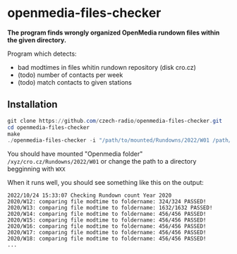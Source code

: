 # openmedia-files-checker

**The program finds wrongly organized OpenMedia rundown files within the given directory.**

Program which detects:

- bad modtimes in files whitin rundown repository (disk cro.cz)
- (todo) number of contacts per week
- (todo) match contacts to given stations

## Installation

```powershell
git clone https://github.com/czech-radio/openmedia-files-checker.git
cd openmedia-files-checker
make
./openmedia-files-checker -i "/path/to/mounted/Rundowns/2022/W01 /path/to/mounted/Rundowns/2022/W33" [optional -o log.txt]
```

You should have mounted "Openmedia folder" `/xyz/cro.cz/Rundowns/2022/W01` or change the path to a directory begginning with `WXX`

When it runs well, you should see something like this on the output:

```
2022/10/24 15:33:07 Checking Rundown count Year 2020
2020/W12: comparing file modtime to foldername: 324/324 PASSED!
2020/W13: comparing file modtime to foldername: 1632/1632 PASSED!
2020/W14: comparing file modtime to foldername: 456/456 PASSED!
2020/W15: comparing file modtime to foldername: 456/456 PASSED!
2020/W16: comparing file modtime to foldername: 456/456 PASSED!
2020/W17: comparing file modtime to foldername: 456/456 PASSED!
2020/W18: comparing file modtime to foldername: 456/456 PASSED!
...
```

